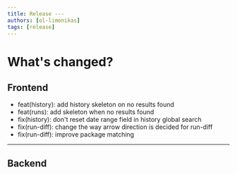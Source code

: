 ```yaml
---
title: Release ---
authors: [ol-limonikas]
tags: [release]
---
```


# What's changed?

## Frontend

- feat(history): add history skeleton on no results found
- feat(runs): add skeleton when no results found
- fix(history): don't reset date range field in history global search
- fix(run-diff): change the way arrow direction is decided for run-diff
- fix(run-diff): improve package matching

---

## Backend
